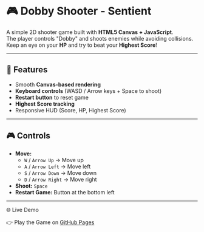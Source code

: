 # 🎮 Dobby Shooter - Sentient

A simple 2D shooter game built with **HTML5 Canvas + JavaScript**.  
The player controls "Dobby" and shoots enemies while avoiding collisions.  
Keep an eye on your **HP** and try to beat your **Highest Score**!

---

## 🚀 Features
- Smooth **Canvas-based rendering**
- **Keyboard controls** (WASD / Arrow keys + Space to shoot)
- **Restart button** to reset game
- **Highest Score tracking**
- Responsive HUD (Score, HP, Highest Score)

---

## 🎮 Controls
- **Move:**  
  - `W` / `Arrow Up` → Move up  
  - `A` / `Arrow Left` → Move left  
  - `S` / `Arrow Down` → Move down  
  - `D` / `Arrow Right` → Move right  
- **Shoot:** `Space`
- **Restart Game:** Button at the bottom left

---
🌐 Live Demo

👉 Play the Game on [GitHub Pages
](https://arkantesterr.github.io/Shooting-game-/)
